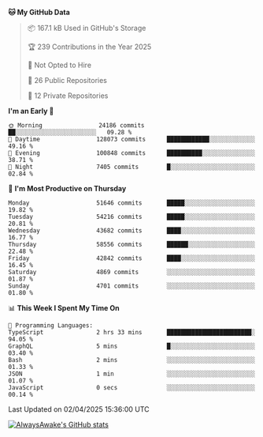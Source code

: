 <!--START_SECTION:waka-->
**🐱 My GitHub Data** 

> 📦 167.1 kB Used in GitHub's Storage 
 > 
> 🏆 239 Contributions in the Year 2025
 > 
> 🚫 Not Opted to Hire
 > 
> 📜 26 Public Repositories 
 > 
> 🔑 12 Private Repositories 
 > 
**I'm an Early 🐤** 

```text
🌞 Morning                24186 commits       ██░░░░░░░░░░░░░░░░░░░░░░░   09.28 % 
🌆 Daytime                128073 commits      ████████████░░░░░░░░░░░░░   49.16 % 
🌃 Evening                100848 commits      ██████████░░░░░░░░░░░░░░░   38.71 % 
🌙 Night                  7405 commits        █░░░░░░░░░░░░░░░░░░░░░░░░   02.84 % 
```
📅 **I'm Most Productive on Thursday** 

```text
Monday                   51646 commits       █████░░░░░░░░░░░░░░░░░░░░   19.82 % 
Tuesday                  54216 commits       █████░░░░░░░░░░░░░░░░░░░░   20.81 % 
Wednesday                43682 commits       ████░░░░░░░░░░░░░░░░░░░░░   16.77 % 
Thursday                 58556 commits       ██████░░░░░░░░░░░░░░░░░░░   22.48 % 
Friday                   42842 commits       ████░░░░░░░░░░░░░░░░░░░░░   16.45 % 
Saturday                 4869 commits        ░░░░░░░░░░░░░░░░░░░░░░░░░   01.87 % 
Sunday                   4701 commits        ░░░░░░░░░░░░░░░░░░░░░░░░░   01.80 % 
```


📊 **This Week I Spent My Time On** 

```text
💬 Programming Languages: 
TypeScript               2 hrs 33 mins       ████████████████████████░   94.05 % 
GraphQL                  5 mins              █░░░░░░░░░░░░░░░░░░░░░░░░   03.40 % 
Bash                     2 mins              ░░░░░░░░░░░░░░░░░░░░░░░░░   01.33 % 
JSON                     1 min               ░░░░░░░░░░░░░░░░░░░░░░░░░   01.07 % 
JavaScript               0 secs              ░░░░░░░░░░░░░░░░░░░░░░░░░   00.14 % 
```


 Last Updated on 02/04/2025 15:36:00 UTC
<!--END_SECTION:waka-->

[![AlwaysAwake's GitHub stats](https://github-readme-stats.vercel.app/api?username=AlwaysAwake&show_icons=true&theme=github_dark&count_private=true)](https://github.com/AlwaysAwake/AlwaysAwake)
